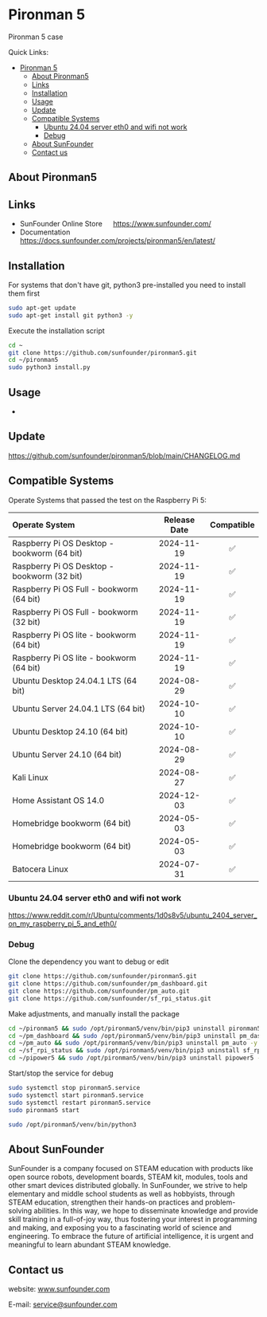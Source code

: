 # Pironman 5

Pironman 5 case

Quick Links:

- [Pironman 5](#pironman-5)
  - [About Pironman5](#about-pironman5)
  - [Links](#links)
  - [Installation](#installation)
  - [Usage](#usage)
  - [Update](#update)
  - [Compatible Systems](#compatible-systems)
    - [Ubuntu 24.04 server eth0 and wifi not work](#ubuntu-2404-server-eth0-and-wifi-not-work)
    - [Debug](#debug)
  - [About SunFounder](#about-sunfounder)
  - [Contact us](#contact-us)

## About Pironman5

## Links

- SunFounder Online Store &emsp; <https://www.sunfounder.com/>
- Documentation &emsp; <https://docs.sunfounder.com/projects/pironman5/en/latest/>

## Installation

For systems that don't have git, python3 pre-installed you need to install them first

```bash
sudo apt-get update
sudo apt-get install git python3 -y
```

Execute the installation script

```bash
cd ~
git clone https://github.com/sunfounder/pironman5.git
cd ~/pironman5
sudo python3 install.py
```

## Usage

-

## Update

<https://github.com/sunfounder/pironman5/blob/main/CHANGELOG.md>

## Compatible Systems

Operate Systems that passed the test on the Raspberry Pi 5:

Operate System | Release Date | Compatible
:---   | :---: | :---: 
Raspberry Pi OS Desktop - bookworm (64 bit) | 2024-11-19 | &#x2705;
Raspberry Pi OS Desktop - bookworm (32 bit) | 2024-11-19 |  &#x2705;
Raspberry Pi OS Full - bookworm (64 bit) | 2024-11-19 |  &#x2705;
Raspberry Pi OS Full - bookworm (32 bit) | 2024-11-19 |  &#x2705;
Raspberry Pi OS lite - bookworm (64 bit) | 2024-11-19 |  &#x2705;
Raspberry Pi OS lite - bookworm (64 bit) | 2024-11-19 |  &#x2705;
Ubuntu Desktop 24.04.1 LTS (64 bit) | 2024-08-29 |  &#x2705;
Ubuntu Server 24.04.1 LTS (64 bit) | 2024-10-10 |  &#x2705;
Ubuntu Desktop 24.10 (64 bit) | 2024-10-10 |   &#x2705;
Ubuntu Server 24.10 (64 bit) | 2024-08-29 |   &#x2705;
Kali Linux | 2024-08-27 | &#x2705;
Home Assistant OS 14.0 | 2024-12-03 | &#x2705;
Homebridge bookworm (64 bit) | 2024-05-03 | &#x2705;
Homebridge bookworm (64 bit) | 2024-05-03 | &#x2705;
Batocera Linux | 2024-07-31 | &#x2705;

### Ubuntu 24.04 server eth0 and wifi not work

https://www.reddit.com/r/Ubuntu/comments/1d0s8v5/ubuntu_2404_server_on_my_raspberry_pi_5_and_eth0/


### Debug

Clone the dependency you want to debug or edit

```bash
git clone https://github.com/sunfounder/pironman5.git
git clone https://github.com/sunfounder/pm_dashboard.git
git clone https://github.com/sunfounder/pm_auto.git
git clone https://github.com/sunfounder/sf_rpi_status.git
```

Make adjustments, and manually install the package

```bash
cd ~/pironman5 && sudo /opt/pironman5/venv/bin/pip3 uninstall pironman5 -y && sudo /opt/pironman5/venv/bin/pip3 install . --no-build-isolation
cd ~/pm_dashboard && sudo /opt/pironman5/venv/bin/pip3 uninstall pm_dashboard -y && sudo /opt/pironman5/venv/bin/pip3 install . --no-build-isolation
cd ~/pm_auto && sudo /opt/pironman5/venv/bin/pip3 uninstall pm_auto -y && sudo /opt/pironman5/venv/bin/pip3 install . --no-build-isolation
cd ~/sf_rpi_status && sudo /opt/pironman5/venv/bin/pip3 uninstall sf_rpi_status -y && sudo /opt/pironman5/venv/bin/pip3 install . --no-build-isolation
cd ~/pipower5 && sudo /opt/pironman5/venv/bin/pip3 uninstall pipower5 -y && sudo /opt/pironman5/venv/bin/pip3 install . --no-build-isolation
```

Start/stop the service for debug

```bash
sudo systemctl stop pironman5.service
sudo systemctl start pironman5.service
sudo systemctl restart pironman5.service
sudo pironman5 start

sudo /opt/pironman5/venv/bin/python3
```

## About SunFounder

SunFounder is a company focused on STEAM education with products like open source robots, development boards, STEAM kit, modules, tools and other smart devices distributed globally. In SunFounder, we strive to help elementary and middle school students as well as hobbyists, through STEAM education, strengthen their hands-on practices and problem-solving abilities. In this way, we hope to disseminate knowledge and provide skill training in a full-of-joy way, thus fostering your interest in programming and making, and exposing you to a fascinating world of science and engineering. To embrace the future of artificial intelligence, it is urgent and meaningful to learn abundant STEAM knowledge.

## Contact us

website:
    www.sunfounder.com

E-mail:
    service@sunfounder.com
